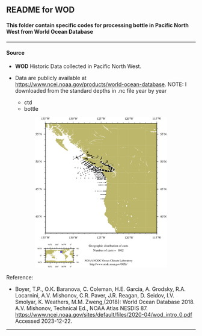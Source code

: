 ## README for WOD

#### This folder contain specific codes for processing bottle in Pacific North West from World Ocean Database

---

#### Source

- **WOD** Historic Data collected in Pacific North West.
- Data are publicly available at https://www.ncei.noaa.gov/products/world-ocean-database.  NOTE: I downloaded from the standard depths in .nc file year by year
  
  - ctd 
  - bottle 
 

<p align="center">
  <img src="https://github.com/Zhu-Yifan/LO_user/blob/master/obs/WOD/plot/ocldb1703191387.27250.jpg" alt="Figure 1. WOD)" width="350" height="400">
</p>

Reference:

- Boyer, T.P., O.K. Baranova, C. Coleman, H.E. Garcia, A. Grodsky, R.A. Locarnini, A.V. Mishonov, C.R. Paver, J.R. Reagan, D. Seidov, I.V. Smolyar, K. Weathers, M.M. Zweng,(2018): World Ocean Database 2018. A.V. Mishonov, Technical Ed., NOAA Atlas NESDIS 87. https://www.ncei.noaa.gov/sites/default/files/2020-04/wod_intro_0.pdf Accessed 2023-12-22.

---

